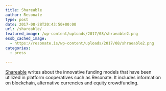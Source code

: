 ```yaml
---
title: Shareable
author: Resonate
type: post
date: 2017-08-28T20:43:50+00:00
url: /shareable/
featured_image: /wp-content/uploads/2017/08/shraeable2.png
essb_cached_image:
  - https://resonate.is/wp-content/uploads/2017/08/shraeable2.png
categories:
  - press

---
```

[Shareable][1] writes about the innovative funding models that have been utilized in platform cooperatives such as Resonate. It includes information on blockchain, alternative currencies and equity crowdfunding.

 [1]: https://www.shareable.net/blog/how-innovative-funding-models-could-usher-in-a-new-era-of-worker-owned-platform-cooperatives